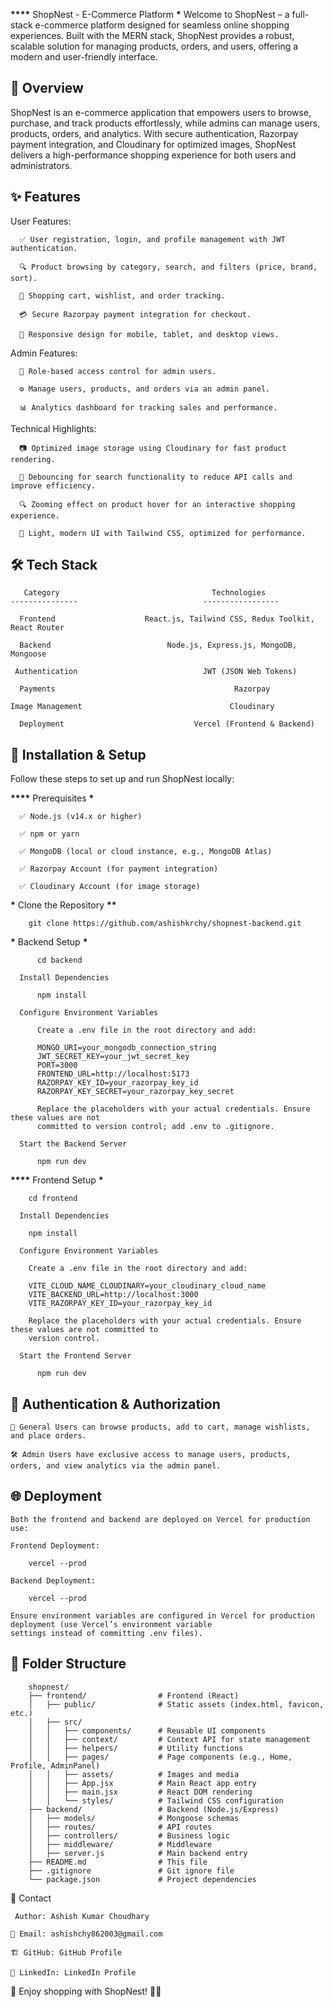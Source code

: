 **********\*\*\*\*********** ShopNest - E-Commerce Platform ************************\*************************
Welcome to ShopNest – a full-stack e-commerce platform designed for seamless online shopping experiences. Built
with the MERN stack, ShopNest provides a robust, scalable solution for managing products, orders, and users,
offering a modern and user-friendly interface.

## 🌟 Overview

ShopNest is an e-commerce application that empowers users to browse, purchase, and track products effortlessly,
while admins can manage users, products, orders, and analytics. With secure authentication, Razorpay payment
integration, and Cloudinary for optimized images, ShopNest delivers a high-performance shopping experience
for both users and administrators.

## ✨ Features

User Features:

      ✅ User registration, login, and profile management with JWT authentication.

      🔍 Product browsing by category, search, and filters (price, brand, sort).

      🛒 Shopping cart, wishlist, and order tracking.

      💳 Secure Razorpay payment integration for checkout.

      📱 Responsive design for mobile, tablet, and desktop views.

Admin Features:

      🔐 Role-based access control for admin users.

      ⚙️ Manage users, products, and orders via an admin panel.

      📊 Analytics dashboard for tracking sales and performance.

Technical Highlights:

      📷 Optimized image storage using Cloudinary for fast product rendering.

      🔄 Debouncing for search functionality to reduce API calls and improve efficiency.

      🔍 Zooming effect on product hover for an interactive shopping experience.

      🎨 Light, modern UI with Tailwind CSS, optimized for performance.

## 🛠️ Tech Stack

       Category                                  Technologies
    ---------------                            -----------------

      Frontend                    React.js, Tailwind CSS, Redux Toolkit, React Router

      Backend                          Node.js, Express.js, MongoDB, Mongoose

     Authentication                            JWT (JSON Web Tokens)

      Payments                                        Razorpay

    Image Management                                 Cloudinary

      Deployment                             Vercel (Frontend & Backend)


## 🔧 Installation & Setup

Follow these steps to set up and run ShopNest locally:

******\*\*\*\******* Prerequisites ********\*********

      ✅ Node.js (v14.x or higher)

      ✅ npm or yarn

      ✅ MongoDB (local or cloud instance, e.g., MongoDB Atlas)

      ✅ Razorpay Account (for payment integration)

      ✅ Cloudinary Account (for image storage)

********\********* Clone the Repository ******\*\*******

        git clone https://github.com/ashishkrchy/shopnest-backend.git

********\********* Backend Setup **********\***********

          cd backend

      Install Dependencies

          npm install

      Configure Environment Variables

          Create a .env file in the root directory and add:

          MONGO_URI=your_mongodb_connection_string
          JWT_SECRET_KEY=your_jwt_secret_key
          PORT=3000
          FRONTEND_URL=http://localhost:5173
          RAZORPAY_KEY_ID=your_razorpay_key_id
          RAZORPAY_KEY_SECRET=your_razorpay_key_secret

          Replace the placeholders with your actual credentials. Ensure these values are not
          committed to version control; add .env to .gitignore.

      Start the Backend Server

          npm run dev

********\*\*\*\********* Frontend Setup ****************\*****************

        cd frontend

      Install Dependencies

        npm install

      Configure Environment Variables

        Create a .env file in the root directory and add:

        VITE_CLOUD_NAME_CLOUDINARY=your_cloudinary_cloud_name
        VITE_BACKEND_URL=http://localhost:3000
        VITE_RAZORPAY_KEY_ID=your_razorpay_key_id

        Replace the placeholders with your actual credentials. Ensure these values are not committed to
        version control.

      Start the Frontend Server

          npm run dev

## 🔐 Authentication & Authorization

    👥 General Users can browse products, add to cart, manage wishlists, and place orders.

    🛠️ Admin Users have exclusive access to manage users, products, orders, and view analytics via the admin panel.

## 🌐 Deployment

    Both the frontend and backend are deployed on Vercel for production use:

    Frontend Deployment:

        vercel --prod

    Backend Deployment:

        vercel --prod

    Ensure environment variables are configured in Vercel for production deployment (use Vercel’s environment variable
    settings instead of committing .env files).

## 📂 Folder Structure

        shopnest/
        ├── frontend/                # Frontend (React)
        │   ├── public/              # Static assets (index.html, favicon, etc.)
        │   ├── src/
        │   │   ├── components/      # Reusable UI components
        │   │   ├── context/         # Context API for state management
        │   │   ├── helpers/         # Utility functions
        │   │   ├── pages/           # Page components (e.g., Home, Profile, AdminPanel)
        │   │   ├── assets/          # Images and media
        │   │   ├── App.jsx          # Main React app entry
        │   │   ├── main.jsx         # React DOM rendering
        │   │   └── styles/          # Tailwind CSS configuration
        ├── backend/                 # Backend (Node.js/Express)
        │   ├── models/              # Mongoose schemas
        │   ├── routes/              # API routes
        │   ├── controllers/         # Business logic
        │   ├── middleware/          # Middleware
        │   ├── server.js            # Main backend entry
        ├── README.md                # This file
        ├── .gitignore               # Git ignore file
        └── package.json             # Project dependencies

📧 Contact

     Author: Ashish Kumar Choudhary

    📩 Email: ashishchy862003@gmail.com

    🏗️ GitHub: GitHub Profile

    💼 LinkedIn: LinkedIn Profile

🎉 Enjoy shopping with ShopNest! 🛒🔥
